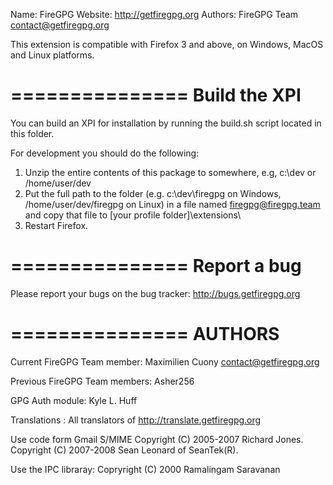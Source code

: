 Name:    FireGPG
Website: http://getfiregpg.org
Authors: FireGPG Team <contact@getfiregpg.org>

This extension is compatible with Firefox 3 and above, on Windows, MacOS and Linux platforms.

===============
Build the XPI
===============
You can build an XPI for installation by running the build.sh script located in this folder.

For development you should do the following:
  1. Unzip the entire contents of this package to somewhere,
	       e.g, c:\dev or /home/user/dev
  2. Put the full path to the folder (e.g. c:\dev\firegpg on
     Windows, /home/user/dev/firegpg on Linux) in a file named
     firegpg@firegpg.team and copy that file to
     [your profile folder]\extensions\
  3. Restart Firefox.

===============
Report a bug
===============
Please report your bugs on the bug tracker: http://bugs.getfiregpg.org

===============
AUTHORS
===============
Current FireGPG Team member:
	Maximilien Cuony  <contact@getfiregpg.org>

Previous FireGPG Team members:
    Asher256

GPG Auth module:
	Kyle L. Huff

Translations :
    All translators of http://translate.getfiregpg.org

Use code form Gmail S/MIME
    Copyright (C) 2005-2007 Richard Jones.
    Copyright (C) 2007-2008 Sean Leonard of SeanTek(R).

Use the IPC libraray:
    Copryright (C) 2000 Ramalingam Saravanan
